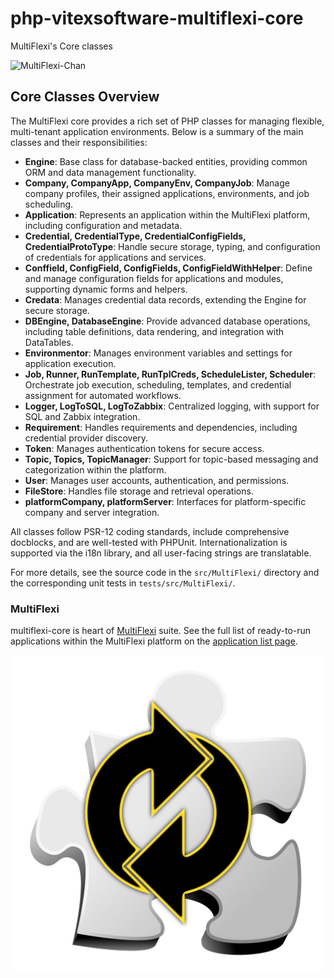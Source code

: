 # php-vitexsoftware-multiflexi-core

MultiFlexi's Core classes

![MultiFlexi-Chan](multiflexi-chan.png?raw=true)

## Core Classes Overview

The MultiFlexi core provides a rich set of PHP classes for managing flexible, multi-tenant application environments. Below is a summary of the main classes and their responsibilities:

- **Engine**: Base class for database-backed entities, providing common ORM and data management functionality.
- **Company, CompanyApp, CompanyEnv, CompanyJob**: Manage company profiles, their assigned applications, environments, and job scheduling.
- **Application**: Represents an application within the MultiFlexi platform, including configuration and metadata.
- **Credential, CredentialType, CredentialConfigFields, CredentialProtoType**: Handle secure storage, typing, and configuration of credentials for applications and services.
- **Conffield, ConfigField, ConfigFields, ConfigFieldWithHelper**: Define and manage configuration fields for applications and modules, supporting dynamic forms and helpers.
- **Credata**: Manages credential data records, extending the Engine for secure storage.
- **DBEngine, DatabaseEngine**: Provide advanced database operations, including table definitions, data rendering, and integration with DataTables.
- **Environmentor**: Manages environment variables and settings for application execution.
- **Job, Runner, RunTemplate, RunTplCreds, ScheduleLister, Scheduler**: Orchestrate job execution, scheduling, templates, and credential assignment for automated workflows.
- **Logger, LogToSQL, LogToZabbix**: Centralized logging, with support for SQL and Zabbix integration.
- **Requirement**: Handles requirements and dependencies, including credential provider discovery.
- **Token**: Manages authentication tokens for secure access.
- **Topic, Topics, TopicManager**: Support for topic-based messaging and categorization within the platform.
- **User**: Manages user accounts, authentication, and permissions.
- **FileStore**: Handles file storage and retrieval operations.
- **platformCompany, platformServer**: Interfaces for platform-specific company and server integration.

All classes follow PSR-12 coding standards, include comprehensive docblocks, and are well-tested with PHPUnit. Internationalization is supported via the i18n library, and all user-facing strings are translatable.

For more details, see the source code in the `src/MultiFlexi/` directory and the corresponding unit tests in `tests/src/MultiFlexi/`.

### MultiFlexi

multiflexi-core is heart of [MultiFlexi](https://multiflexi.eu) suite.
See the full list of ready-to-run applications within the MultiFlexi platform on the [application list page](https://www.multiflexi.eu/apps.php).

[![MultiFlexi](https://github.com/VitexSoftware/MultiFlexi/blob/main/doc/multiflexi-app.svg)](https://www.multiflexi.eu/)
